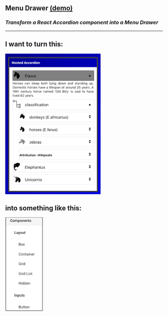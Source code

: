 ## Menu Drawer [(demo)](https://menus-drawer.herokuapp.com/)

### _Transform a React Accordion component into a Menu Drawer_

---
## I want to turn this:


![alt](docs/images/splash.png)

## into something like this:

[![DEMO NESTED ACCORDION](docs/images/menu-drawer.png)](https://menu-drawer.herokuapp.com/)
